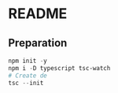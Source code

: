 # README

## Preparation

```powershell
npm init -y
npm i -D typescript tsc-watch
# Create de
tsc --init
```